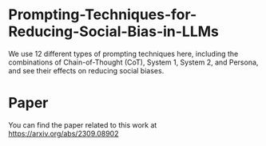 # Prompting-Techniques-for-Reducing-Social-Bias-in-LLMs
We use 12 different types of prompting techniques here, including the combinations of Chain-of-Thought (CoT), System 1, System 2, and Persona, and see their effects on reducing social biases.

# Paper
You can find the paper related to this work at https://arxiv.org/abs/2309.08902
